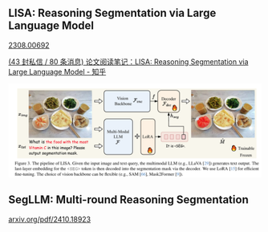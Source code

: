 ## LISA: Reasoning Segmentation via Large Language Model

[2308.00692](https://arxiv.org/pdf/2308.00692)

[(43 封私信 / 80 条消息) 论文阅读笔记：LISA: Reasoning Segmentation via Large Language Model - 知乎](https://zhuanlan.zhihu.com/p/656977939)

<img src="assets/image-20250706145942268.png" alt="image-20250706145942268" style="zoom:80%;" /> 

## SegLLM: Multi-round Reasoning Segmentation

[arxiv.org/pdf/2410.18923](https://arxiv.org/pdf/2410.18923)

